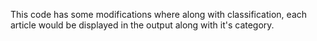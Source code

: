 This code has some modifications where along with classification, each article would be displayed in the output along with it's category.
